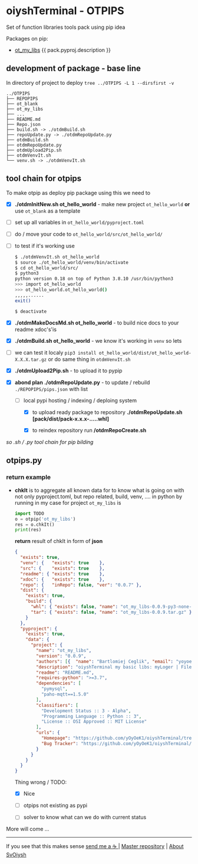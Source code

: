 # oiyshTerminal - OTPIPS

  Set of function libraries tools pack using pip idea

Packages on pip:

* [ot_my_libs](ot_my_libs/README.md) {{ pack.pyproj.description }}

## development of package - base line

  In directory of project to deploy `tree ../OTPIPS -L 1 --dirsfirst -v`

```shell
../OTPIPS
├── REPOPIPS
├── ot_blank
├── ot_my_libs
├── ...
├── README.md
├── Repo.json
├── build.sh -> ./otdmBuild.sh
├── repoUpdate.py -> ./otdmRepoUpdate.py
├── otdmBuild.sh
├── otdmRepoUpdate.py
├── otdmUpload2Pip.sh
├── otdmVenvIt.sh
└── venv.sh -> ./otdmVenvIt.sh
```

## tool chain for otpips

  To make otpip as deploy pip package using this we need to

- [x] **./otdmInitNew.sh ot_hello_world** - make new project `ot_hello_world` **or** use `ot_blank` as a template

- [ ] set up all variables in `ot_hello_world/pyproject.toml`

- [ ] do / move your code to `ot_hello_world/src/ot_hello_world/`

- [ ] to test if it's working use
  
  ```bash
  $ ./otdmVenvIt.sh ot_hello_world
  $ source ./ot_hello_world/venv/bin/activate
  $ cd ot_hello_world/src/
  $ python3
  python version 0.18 on top of Python 3.8.10 /usr/bin/python3
  >>> import ot_hello_world
  >>> ot_hello_world.ot_hello_world()
  ,,,,,......
  exit()
  
  $ deactivate
  ```

- [x] **./otdmMakeDocsMd.sh ot_hello_world** - to build nice docs to your readme xdoc's'is 

- [x] **./otdmBuild.sh ot_hello_world** - we know it's working in `venv` so lets  

- [ ] we can test it localy `pip3 install ot_hello_world/dist/ot_hello_world-X.X.X.tar.gz` or do same thing in `otdmVenvIt.sh`

- [x] **./otdmUpload2Pip.sh** - to upload it to pypip

- [x] **abond plan** **./otdmRepoUpdate.py** - to update / rebuild `./REPOPIPS/pips.json` with list
  
  - [ ] local pypi hosting / indexing / deploing system
  
    - [x] to upload ready package to repository
      **./otdmRepoUpdate.sh [pack/dist/pack-x.x.x-.....whl]** 

    - [x] to reindex repository run
      **/otdmRepoCreate.sh**


*so .sh / .py tool chain for pip bilding*

## otpips.py



### return example

* **chkIt** is to aggregate all known data for to know what is going on with not only pyproject.toml, but repo related, build, venv, ....
  in python by running in my case for project `ot_my_libs` is
  
  ```python
  import TODO
  o = otpip('ot_my_libs')
  res = o.chkIt()
  print(res)
  ```
  
  **return** result of chkIt in form of __json__
  
  ```json
  {
    "exists": true,
    "venv": {   "exists": true    },
    "src": {    "exists": true    },
    "readme": { "exists": true    },
    "xdoc": {   "exists": true    },
    "repo": {   "inRepo": false, "ver": "0.0.7" },
    "dist": {
      "exists": true,
      "build": {
        "whl": { "exists": false, "name": "ot_my_libs-0.0.9-py3-none-any.whl" },
        "tar": { "exists": false, "name": "ot_my_libs-0.0.9.tar.gz" }
      }
    },
    "pyproject": {
      "exists": true,
      "data": {
        "project": {
          "name": "ot_my_libs",
          "version": "0.0.9",
          "authors": [{  "name": "Bartlomiej Ceglik", "email": "yoyoek@wp.pl" } ],
          "description": "oiyshTerminal my basic libs: myLoger | FileActions | MyCalculate | db_helper | mysql_helper | ...",
          "readme": "README.md",
          "requires-python": ">=3.7",
          "dependencies": [
            "pymysql",
            "paho-mqtt==1.5.0"
          ],
          "classifiers": [
            "Development Status :: 3 - Alpha",
            "Programming Language :: Python :: 3",
            "License :: OSI Approved :: MIT License"
          ],
          "urls": {
            "Homepage": "https://github.com/yOyOeK1/oiyshTerminal/tree/main/OTPIPS/ot_my_libs",
            "Bug Tracker": "https://github.com/yOyOeK1/oiyshTerminal/labels/ot_my_libs"
          }
        }
      }
    }
  }
  ```
  
  Thing wrong / TODO:  
  
  - [x] Nice
  - [ ] otpips not existing as pypi
  - [ ] solver to know what can we do with current status





More will come ...

---

If you see that this makes sense [ send me a ☕ ](https://ko-fi.com/B0B0DFYGS) | [Master repository](https://github.com/yOyOeK1/oiyshTerminal) | [About SvOiysh](https://www.youtube.com/@svoiysh)
